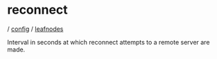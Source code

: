# reconnect

/ [config](/reference/config/index.md) / [leafnodes](/reference/config/config/leafnodes/index.md) 

Interval in seconds at which reconnect attempts to a
remote server are made.

